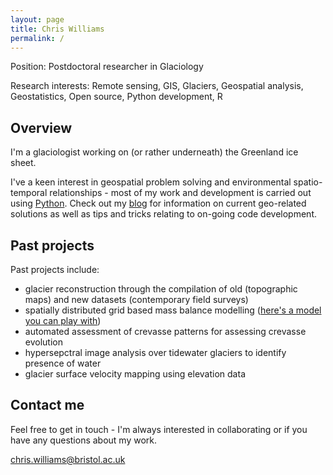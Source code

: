 ```yaml
---
layout: page
title: Chris Williams
permalink: /
---
```


<!---[Chris Williams](/images/my_face.jpg)-->

Position: Postdoctoral researcher in Glaciology

Research interests: Remote sensing, GIS, Glaciers, Geospatial analysis, Geostatistics, Open source, Python development, R

## Overview

I'm a glaciologist working on (or rather underneath) the Greenland ice sheet. 

I've a keen interest in geospatial problem solving and environmental spatio-temporal relationships - most of my work and development is carried out using [Python](https://www.python.org/). Check out my [blog](../blog) for information on current geo-related solutions as well as tips and tricks relating to on-going code development.

## Past projects

Past projects include:

- glacier reconstruction through the compilation of old (topographic maps) and new datasets (contemporary field surveys)
- spatially distributed grid based mass balance modelling ([here's a model you can play with](https://github.com/Chris35Wills/SEB_model_java_files))
- automated assessment of crevasse patterns for assessing crevasse evolution
- hypersepctral image analysis over tidewater glaciers to identify presence of water 
- glacier surface velocity mapping using elevation data

## Contact me

Feel free to get in touch - I'm always interested in collaborating or if you have any questions about my work.

[chris.williams@bristol.ac.uk](mailto:chris.williams@bristol.ac.uk)
